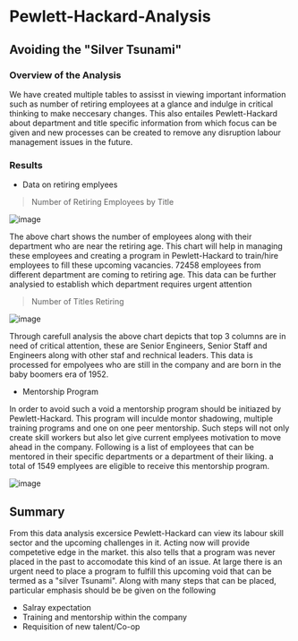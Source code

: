 # Pewlett-Hackard-Analysis
## Avoiding the "Silver Tsunami"

### Overview of the Analysis 
  We have created multiple tables to assisst in viewing important information such as number of retiring employees at a glance and indulge in critical thinking to make neccesary changes. This also entailes Pewlett-Hackard about department and title specific information from which focus can be given and new processes can be created to remove any disruption labour management issues in the future.

### Results 

- Data on retiring emplyees 

> Number of Retiring Employees by Title

![image](https://user-images.githubusercontent.com/93438664/146688963-f9e433f9-59da-4f0c-b4a6-a24657727a60.png)

The above chart shows the number of employees along with their department who are near the retiring age. This chart will help in managing these employees and creating a program in Pewlett-Hackard to train/hire employees to fill these upcoming vacancies. 72458 employees from different department are coming to retiring age. This data can be further analysied to establish which department requires urgent attention

> Number of Titles Retiring
>
![image](https://user-images.githubusercontent.com/93438664/146688588-02a51396-8f62-471a-a685-b945a87e6ae7.png)

Through carefull analysis the above chart depicts that top 3 columns are in need of critical attention, these are Senior Engineers, Senior Staff and Engineers along with other staf and rechnical leaders. This data is processed for empolyees who are still in the company and are born in the baby boomers era of 1952. 

- Mentorship Program 

In order to avoid such a void a mentorship program should be initiazed by Pewlett-Hackard. This program will inculde montor shadowing, multiple training programs and one on one peer mentorship. Such steps will not only create skill workers but also let give current emplyees motivation to move ahead in the company. Following is a list of employees that can be mentored in their specific departments or a department of their liking. a total of 1549 emplyees are eligible to receive this mentorship program. 

![image](https://user-images.githubusercontent.com/93438664/146689442-f06a41a8-cdb1-4fc8-8c8a-34bd7b8aa21c.png)


## Summary 
  
   From this data analysis excersice Pewlett-Hackard can view its labour skill sector and the upcoming challenges in it. Acting now will provide competetive edge in the market. this also tells that a program was never placed in the past to accomodate this kind of an issue. At large there is an urgent need to place a program to fulfill this upcoming void that can be termed as a "silver Tsunami". Along with many steps that can be placed, particular emphasis should be be given on the following 
   
* Salray expectation
* Training and mentorship within the company 
* Requisition of new talent/Co-op 
